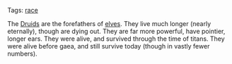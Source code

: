 Tags: [race](Races)

The [Druids](Druids) are the forefathers of [elves](Elves). They live much longer (nearly eternally), though are dying out. They are far more powerful, have pointier, longer ears. They were alive, and survived through the time of titans. They were alive before gaea, and still survive today (though in vastly fewer numbers).